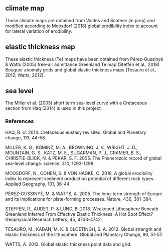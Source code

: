 ## climate map
These climate maps are obtained from Valdes and Scotese (in prep) and modified according to Moosdorf (2018) global erodibility index to account for lateral variation of erodibility.

## elastic thickness map
These elastic thickness (Te) maps have been obtained from Pérez-Gussinyé & Watts (2005) free-air admittance Greenland Te map (Steffen et al., 2018) Bouguer anomaly grids and global elastic thickness maps (Tesauro et al., 2012; Watts, 2012).

## sea level
The Miller et al. (2005) short term sea-level curve with a Cretaceous section from Haq (2014) is used in this project.



### References
HAQ, B. U. 2014. Cretaceous eustasy revisited. Global and Planetary change, 113, 44-58.

MILLER, K. G., KOMINZ, M. A., BROWNING, J. V., WRIGHT, J. D., MOUNTAIN, G. S., KATZ, M. E., SUGARMAN, P. J., CRAMER, B. S., CHRISTIE-BLICK, N. & PEKAR, S. F. 2005. The Phanerozoic record of global sea-level change. science, 310, 1293-1298.

MOOSDORF, N., COHEN, S. & VON HAGKE, C. 2018. A global erodibility index to represent sediment production potential of different rock types. Applied Geography, 101, 36-44.

PÉREZ-GUSSINYÉ, M. & WATTS, A. 2005. The long-term strength of Europe and its implications for plate-forming processes. Nature, 436, 381-384.

STEFFEN, R., AUDET, P. & LUND, B. 2018. Weakened Lithosphere Beneath Greenland Inferred From Effective Elastic Thickness: A Hot Spot Effect? Geophysical Research Letters, 45, 4733-4742.

TESAURO, M., KABAN, M. K. & CLOETINGH, S. A. 2012. Global strength and elastic thickness of the lithosphere. Global and Planetary Change, 90, 51-57.

WATTS, A. 2012. Global elastic thickness point data and grid.

